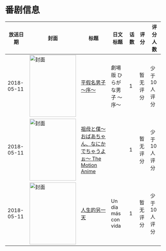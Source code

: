 # 番剧信息

|放送日期|封面|标题|日文标题|话数|评分|评分人数|
|---|---|---|---|---|---|---|
|2018-05-11|<img src="https://lain.bgm.tv/pic/cover/c/a3/e5/240273_Maih4.jpg" alt="封面" style="width:150px;height:200px;object-fit:cover;">|[平假名男子 ～序～](https://bangumi.tv/subject/240273)|劇場版 ひらがな男子 ～序～|1|暂无评分|少于10人评分|
|2018-05-11|<img src="https://bangumi.tv/img/no_icon_subject.png" alt="封面" style="width:150px;height:200px;object-fit:cover;">|[祖母と僕～おばあちゃん、なにかでちゃうよぉ～ The Motion Anime](https://bangumi.tv/subject/344669)||1|暂无评分|少于10人评分|
|2018-05-11|<img src="https://lain.bgm.tv/pic/cover/c/0c/ca/285688_hqBVN.jpg" alt="封面" style="width:150px;height:200px;object-fit:cover;">|[人生的另一天](https://bangumi.tv/subject/285688)|Un día más con vida|1|暂无评分|少于10人评分|
